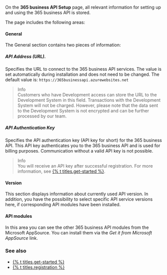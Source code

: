 On the **365 business API Setup** page, all relevant information for setting up and using the 365 business API is stored.

The page includes the following areas:

#### General
The General section contains two pieces of information:
##### API Address (URL).
Specifies the URL to connect to the 365 business API services. The value is set automatically during installation and does not need to be changed.
The default value is: `https://365businessapi.azurewebsites.net`

> Info<br>Customers who have Development access can store the URL to the Development System in this field. Transactions with the Development System will not be charged. However, please note that the data sent to the Development System is not encrypted and can be further processed by our team.

##### API Authentication Key
Specifies the API authentication key (API key for short) for the 365 business API. This API key authenticates you to the 365 business API and is used for billing purposes.
Communication without a valid API key is not possible.

> Info<br>You will receive an API key after successful registration. For more information, see [{% t titles.get-started %}](../get-started).

#### Version
This section displays information about currently used API version. In addition, you have the possibility to select specific API service versions here, if corresponding API modules have been installed.

#### API modules
In this area you can see the other 365 business API modules from the Microsoft AppSource. You can install them via the *Get it from Microsoft AppSource* link.

### See also
 - [{% t titles.get-started %}](../get-started)
 - [{% t titles.registration %}](../registration)